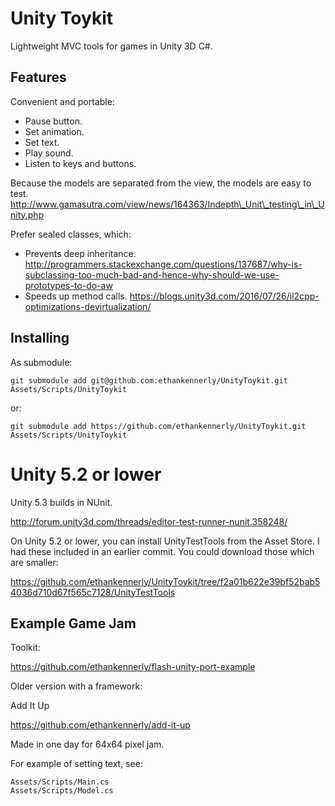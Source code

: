 # Unity Toykit

Lightweight MVC tools for games in Unity 3D C#.

## Features

Convenient and portable:

* Pause button.
* Set animation.
* Set text.
* Play sound.
* Listen to keys and buttons.

Because the models are separated from the view, the models are easy to test.
<http://www.gamasutra.com/view/news/164363/Indepth\_Unit\_testing\_in\_Unity.php>

Prefer sealed classes, which:
* Prevents deep inheritance.
<http://programmers.stackexchange.com/questions/137687/why-is-subclassing-too-much-bad-and-hence-why-should-we-use-prototypes-to-do-aw>
* Speeds up method calls.
<https://blogs.unity3d.com/2016/07/26/il2cpp-optimizations-devirtualization/>

## Installing

As submodule:

	git submodule add git@github.com:ethankennerly/UnityToykit.git Assets/Scripts/UnityToykit

or:

	git submodule add https://github.com/ethankennerly/UnityToykit.git Assets/Scripts/UnityToykit

Unity 5.2 or lower
==================

Unity 5.3 builds in NUnit.

<http://forum.unity3d.com/threads/editor-test-runner-nunit.358248/>

On Unity 5.2 or lower, you can install UnityTestTools from the Asset Store.  I had these included in an earlier commit.  You could download those which are smaller:

<https://github.com/ethankennerly/UnityToykit/tree/f2a01b622e39bf52bab54036d710d67f565c7128/UnityTestTools>


## Example Game Jam

Toolkit:

<https://github.com/ethankennerly/flash-unity-port-example>

Older version with a framework:

Add It Up

<https://github.com/ethankennerly/add-it-up>

Made in one day for 64x64 pixel jam.

For example of setting text, see:

	Assets/Scripts/Main.cs
	Assets/Scripts/Model.cs
